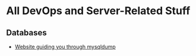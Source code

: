 # All DevOps and Server-Related Stuff

## Databases
- [Website guiding you through mysqldump](https://mysqldump.guru/)

